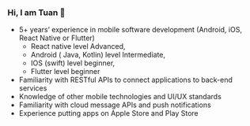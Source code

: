 ### Hi, I am Tuan 👋

+ 5+ years’ experience in mobile software development (Android, iOS, React Native or Flutter)
  - React native level Advanced,
  - Android ( Java, Kotlin) level Intermediate,
  - IOS (swift) level beginner,
  - Flutter level beginner
+ Familiarity with RESTful APIs to connect applications to back-end services
+ Knowledge of other mobile technologies and UI/UX standards
+ Familiarity with cloud message APIs and push notifications
+ Experience putting apps on Apple Store and Play Store

<!--
**tuan2603/tuan2603** is a ✨ _special_ ✨ repository because its `README.md` (this file) appears on your GitHub profile.

Here are some ideas to get you started:

- 🔭 I’m currently working on ...
- 🌱 I’m currently learning ...
- 👯 I’m looking to collaborate on ...
- 🤔 I’m looking for help with ...
- 💬 Ask me about ...
- 📫 How to reach me: ...
- 😄 Pronouns: ...
- ⚡ Fun fact: ...
-->
